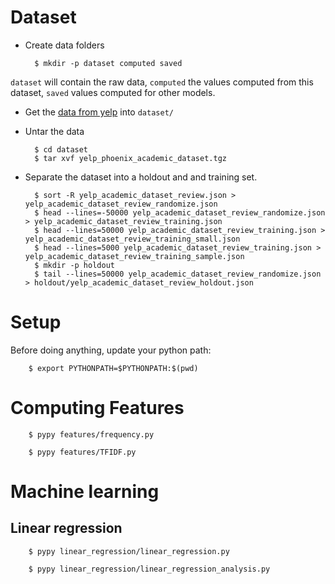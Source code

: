 Dataset
=======

* Create data folders

        $ mkdir -p dataset computed saved

``dataset`` will contain the raw data, ``computed`` the values computed from this dataset, ``saved`` values computed for other models.

* Get the [data from yelp](http://www.yelp.com/dataset_challenge/) into `dataset/`

* Untar the data

        $ cd dataset
        $ tar xvf yelp_phoenix_academic_dataset.tgz

* Separate the dataset into a holdout and and training set.

        $ sort -R yelp_academic_dataset_review.json > yelp_academic_dataset_review_randomize.json
        $ head --lines=-50000 yelp_academic_dataset_review_randomize.json > yelp_academic_dataset_review_training.json
        $ head --lines=50000 yelp_academic_dataset_review_training.json > yelp_academic_dataset_review_training_small.json
        $ head --lines=5000 yelp_academic_dataset_review_training.json > yelp_academic_dataset_review_training_sample.json
        $ mkdir -p holdout
        $ tail --lines=50000 yelp_academic_dataset_review_randomize.json > holdout/yelp_academic_dataset_review_holdout.json

Setup
=====

Before doing anything, update your python path:

        $ export PYTHONPATH=$PYTHONPATH:$(pwd)

Computing Features
==================


        $ pypy features/frequency.py
        
        $ pypy features/TFIDF.py


Machine learning
================

Linear regression
-----------------

        $ pypy linear_regression/linear_regression.py

        $ pypy linear_regression/linear_regression_analysis.py
